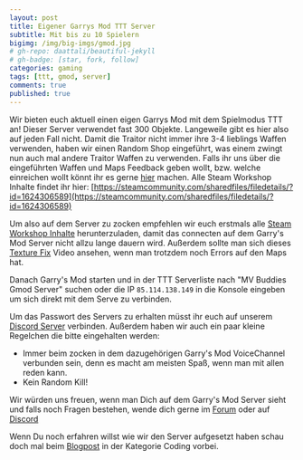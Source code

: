 ```yaml
---
layout: post
title: Eigener Garrys Mod TTT Server
subtitle: Mit bis zu 10 Spielern
bigimg: /img/big-imgs/gmod.jpg
# gh-repo: daattali/beautiful-jekyll
# gh-badge: [star, fork, follow]
categories: gaming
tags: [ttt, gmod, server]
comments: true
published: true
---
```


Wir bieten euch aktuell einen eigen Garrys Mod mit dem Spielmodus TTT an! Dieser Server verwendet fast 300 Objekte. Langeweile gibt es hier also auf jeden Fall nicht. Damit die Traitor nicht immer ihre 3-4 lieblings Waffen verwenden, haben wir einen Random Shop eingeführt, was einem zwingt nun auch mal andere Traitor Waffen zu verwenden.
Falls ihr uns über die eingeführten Waffen und Maps Feedback geben wollt, bzw. welche einreichen wollt könnt ihr es gerne [hier](https://forum.mvbuddies.de/forumdisplay.php?fid=23) machen.
Alle Steam Workshop Inhalte findet ihr hier: [https://steamcommunity.com/sharedfiles/filedetails/?id=1624306589](https://steamcommunity.com/sharedfiles/filedetails/?id=1624306589)

Um also auf dem Server zu zocken empfehlen wir euch erstmals alle [Steam Workshop Inhalte](https://steamcommunity.com/sharedfiles/filedetails/?id=1624306589) herunterzuladen, damit das connecten auf dem Garry's Mod Server nicht allzu lange dauern wird. Außerdem sollte man sich dieses [Texture Fix](https://www.youtube.com/watch?v=tTlFLIwnfH4) Video ansehen, wenn man trotzdem noch Errors auf den Maps hat.

Danach Garry's Mod starten und in der TTT Serverliste nach "MV Buddies Gmod Server" suchen oder die IP `85.114.138.149` in die Konsole eingeben um sich direkt mit dem Serve zu verbinden.

Um das Passwort des Servers zu erhalten müsst ihr euch auf unserem [Discord Server](http://discord.mvbuddies.de) verbinden. Außerdem haben wir auch ein paar kleine Regelchen die bitte eingehalten werden:
- Immer beim zocken in dem dazugehörigen Garry's Mod VoiceChannel verbunden sein, denn es macht am meisten Spaß, wenn man mit allen reden kann.
- Kein Random Kill!

Wir würden uns freuen, wenn man Dich auf dem Garry's Mod Server sieht und falls noch Fragen bestehen, wende dich gerne im [Forum](https://forum.mvbuddies.de/forumdisplay.php?fid=23) oder auf [Discord](http://discord.mvbuddies.de)

Wenn Du noch erfahren willst wie wir den Server aufgesetzt haben schau doch mal beim [Blogpost](https://mvbuddies.de/projects/coding/garrys-mod-ttt) in der Kategorie Coding vorbei.
